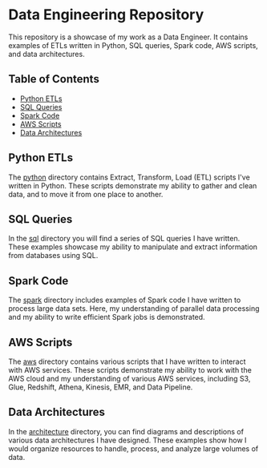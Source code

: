 # Data Engineering Repository

This repository is a showcase of my work as a Data Engineer. It contains examples of ETLs written in Python, SQL queries, Spark code, AWS scripts, and data architectures.

## Table of Contents

- [Python ETLs](#python-etls)
- [SQL Queries](#sql-queries)
- [Spark Code](#spark-code)
- [AWS Scripts](#aws-scripts)
- [Data Architectures](#data-architectures)

## Python ETLs

The [python](./python) directory contains Extract, Transform, Load (ETL) scripts I've written in Python. These scripts demonstrate my ability to gather and clean data, and to move it from one place to another.

## SQL Queries

In the [sql](./sql) directory you will find a series of SQL queries I have written. These examples showcase my ability to manipulate and extract information from databases using SQL.

## Spark Code

The [spark](./spark) directory includes examples of Spark code I have written to process large data sets. Here, my understanding of parallel data processing and my ability to write efficient Spark jobs is demonstrated.

## AWS Scripts

The [aws](./aws) directory contains various scripts that I have written to interact with AWS services. These scripts demonstrate my ability to work with the AWS cloud and my understanding of various AWS services, including S3, Glue, Redshift, Athena, Kinesis, EMR, and Data Pipeline.

## Data Architectures

In the [architecture](./architecture) directory, you can find diagrams and descriptions of various data architectures I have designed. These examples show how I would organize resources to handle, process, and analyze large volumes of data.


